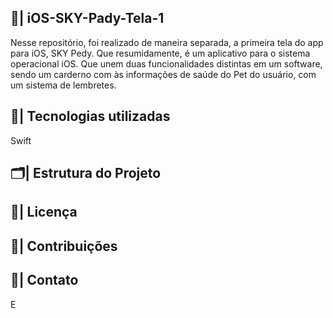 ## 📲| iOS-SKY-Pady-Tela-1

  Nesse repositório, foi realizado de maneira separada, a primeira tela do app para iOS, SKY Pedy. Que resumidamente, é um aplicativo para o sistema operacional iOS. Que unem duas funcionalidades distintas em um software, sendo um carderno com às informações de saúde do Pet do usuário, com um sistema de lembretes. 

  ## 👾| Tecnologias utilizadas

   Swift

  ## 🗂️| Estrutura do Projeto


  ## 📑| Licença


  ## 👥| Contribuições

  ## 📧| Contato

  E
